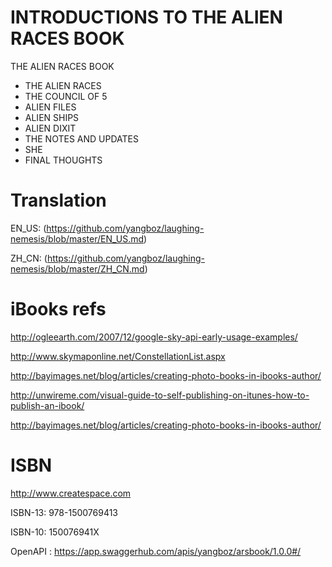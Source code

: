 INTRODUCTIONS TO THE ALIEN RACES BOOK 
================

THE ALIEN RACES BOOK

* THE ALIEN RACES
* THE COUNCIL OF 5
* ALIEN FILES
* ALIEN SHIPS
* ALIEN DIXIT
* THE NOTES AND UPDATES
* SHE
* FINAL THOUGHTS


Translation
================

EN_US: (https://github.com/yangboz/laughing-nemesis/blob/master/EN_US.md)

ZH_CN: (https://github.com/yangboz/laughing-nemesis/blob/master/ZH_CN.md)


iBooks refs
================

http://ogleearth.com/2007/12/google-sky-api-early-usage-examples/

http://www.skymaponline.net/ConstellationList.aspx

http://bayimages.net/blog/articles/creating-photo-books-in-ibooks-author/

http://unwireme.com/visual-guide-to-self-publishing-on-itunes-how-to-publish-an-ibook/

http://bayimages.net/blog/articles/creating-photo-books-in-ibooks-author/

ISBN
================

http://www.createspace.com

ISBN-13: 978-1500769413 

ISBN-10: 150076941X 

OpenAPI : https://app.swaggerhub.com/apis/yangboz/arsbook/1.0.0#/



